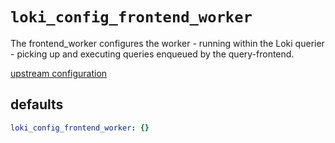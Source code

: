
# `loki_config_frontend_worker`

The frontend_worker configures the worker - running within the Loki querier - 
picking up and executing queries enqueued by the query-frontend.

[upstream configuration](https://grafana.com/docs/loki/latest/configuration/#frontend_worker_config)

## defaults

```yaml
loki_config_frontend_worker: {}
```
